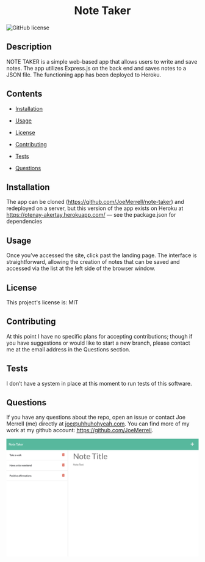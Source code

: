 
<h1 align="center">
    Note Taker
</h1>


![GitHub license](https://img.shields.io/badge/license-MIT-blue.svg)


## Description

NOTE TAKER is a simple web-based app that allows users to write and save notes. The app utilizes Express.js on the back end and saves notes to a JSON file. The functioning app has been deployed to Heroku.


## Contents 

* [Installation](#installation)

* [Usage](#usage)

* [License](#license)

* [Contributing](#contributing)

* [Tests](#tests)

* [Questions](#questions)

## Installation


The app can be cloned (https://github.com/JoeMerrell/note-taker) and redeployed on a server, but this version of the app exists on Heroku at https://otenay-akertay.herokuapp.com/ — see the package.json for dependencies


## Usage

Once you’ve accessed the site, click past the landing page. The interface is straightforward, allowing the creation of notes that can be saved and accessed via the list at the left side of the browser window.

## License

This project's license is: MIT
  
## Contributing

At this point I have no specific plans for accepting contributions; though if you have suggestions or would like to start a new branch, please contact me at the email address in the Questions section.

## Tests

I don’t have a system in place at this moment to run tests of this software.

## Questions

If you have any questions about the repo, open an issue or contact Joe Merrell (me) directly at joe@uhhuhohyeah.com. You can find more of my work at my github account: https://github.com/JoeMerrell.

<img src="public/assets/images/Screen Shot 2021-07-03 at 1.59.36 PM.png">